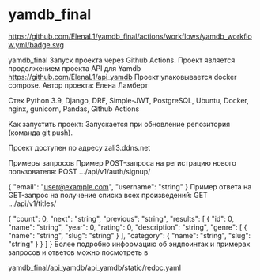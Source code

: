 # yamdb_final
https://github.com/ElenaL1/yamdb_final/actions/workflows/yamdb_workflow.yml/badge.svg

yamdb_final
Запуск проекта через Github Actions.
Проект является продолжением проекта API для Yamdb https://github.com/ElenaL1/api_yamdb 
Проект упаковывается docker compose. Автор проекта: Елена Ламберт

Стек
Python 3.9, Django, DRF, Simple-JWT, PostgreSQL, Ubuntu, Docker, nginx, gunicorn, Pandas, Github Actions

Как запустить проект:
Запускается при обновление репозитория (команда git push).

Проект доступен по адресу zali3.ddns.net


Примеры запросов
Пример POST-запроса на регистрацию нового пользователя: POST .../api/v1/auth/signup/

{
"email": "user@example.com",
"username": "string"
}
Пример ответа на GET-запрос на получение списка всех произведений: GET .../api/v1/titles/

{
"count": 0,
"next": "string",
"previous": "string",
"results": [
{
"id": 0,
"name": "string",
"year": 0,
"rating": 0,
"description": "string",
"genre": [
{
"name": "string",
"slug": "string"
}
],
"category": {
"name": "string",
"slug": "string"
}
}
]
}
Более подробно информацию об эндпоинтах и примерах запросов и ответов можно посмотреть в

yamdb_final/api_yamdb/api_yamdb/static/redoc.yaml